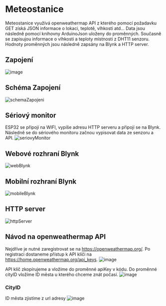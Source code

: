 
# Meteostanice
Meteostanice využívá openweathermap API z kterého pomocí požadavku GET získá JSON informace o lokaci, teplotě, vlhkosti atd... Data jsou následně pomocí knihovny ArduinoJson uloženy do proměnných. Současně se zapisujou informace o vlhkosti a teploty místnosti z DHT11 senzoru. Hodnoty proměnných jsou následně zapsány na Blynk a HTTP server. 


## Zapojení
![image](https://github.com/PatrikV0/Meteostanice/assets/94992801/d93beb6f-f9e1-4934-98e5-51064e9291ba)

## Schéma Zapojení
![schemaZapojeni](https://github.com/PatrikV0/Meteostanice/assets/94992801/f5c120cb-6582-444a-a280-2fbc184ac92f)

## Sériový monitor
ESP32 se připojí na WIFI, vypíše adresu HTTP serveru a připojí se na Blynk. Následně se do sériového monitoru začnou vypisovat data ze senzoru a API.
![seriovyMonitor](https://github.com/PatrikV0/Meteostanice/assets/94992801/ce3c26b3-cf32-40bb-b6a2-ba593af1732a)

## Webové rozhraní Blynk
![webBlynk](https://github.com/PatrikV0/Meteostanice/assets/94992801/e62e266e-8b65-4585-a273-02fc97b82d06)
## Mobilní rozhraní Blynk
![mobileBlynk](https://github.com/PatrikV0/Meteostanice/assets/94992801/cfa81fe2-3e29-4c0b-bdd4-e05a5daf25e5)

## HTTP server
![httpServer](https://github.com/PatrikV0/Meteostanice/assets/94992801/f23e8d97-29c9-49da-abf9-1e1134d95471)
## Návod na openweathermap API
Nejdříve je nutné zaregistrovat se na https://openweathermap.org/. Po registraci dostaneme přístup k API klíči na https://home.openweathermap.org/api_keys. 
![image](https://github.com/PatrikV0/Meteostanice/assets/94992801/c336af02-dfeb-4a95-a84e-938e763e2c85)

API klíč zkopírujeme a vložíme do proměnné apiKey v kódu.
Do proměnné cityID vložíme ID města u kterého chceme znát počasí.
![image](https://github.com/PatrikV0/Meteostanice/assets/94992801/8bc4b340-0aea-4b85-8045-bbd854b18462)
### CityID
ID města zjistíme z url adresy 
![image](https://github.com/PatrikV0/Meteostanice/assets/94992801/b3727f49-fb10-4fd2-9b50-470c536a4d1a)






